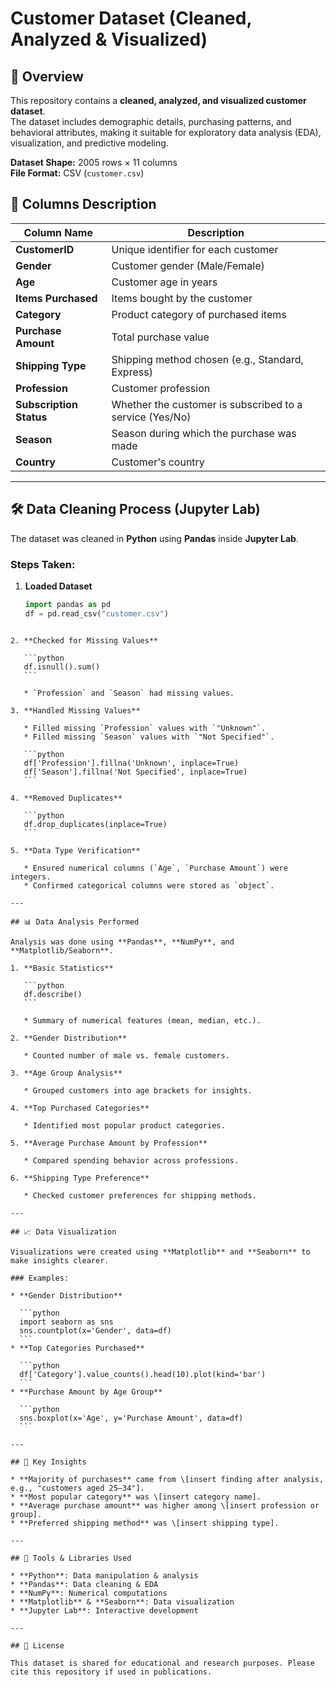 
# Customer Dataset (Cleaned, Analyzed & Visualized)

## 📌 Overview
This repository contains a **cleaned, analyzed, and visualized customer dataset**.  
The dataset includes demographic details, purchasing patterns, and behavioral attributes, making it suitable for exploratory data analysis (EDA), visualization, and predictive modeling.

**Dataset Shape:** 2005 rows × 11 columns  
**File Format:** CSV (`customer.csv`)  

## 📂 Columns Description
| Column Name           | Description |
|-----------------------|-------------|
| **CustomerID**        | Unique identifier for each customer |
| **Gender**            | Customer gender (Male/Female) |
| **Age**               | Customer age in years |
| **Items Purchased**   | Items bought by the customer |
| **Category**          | Product category of purchased items |
| **Purchase Amount**   | Total purchase value |
| **Shipping Type**     | Shipping method chosen (e.g., Standard, Express) |
| **Profession**        | Customer profession |
| **Subscription Status** | Whether the customer is subscribed to a service (Yes/No) |
| **Season**            | Season during which the purchase was made |
| **Country**           | Customer's country |

---

## 🛠 Data Cleaning Process (Jupyter Lab)
The dataset was cleaned in **Python** using **Pandas** inside **Jupyter Lab**.

### Steps Taken:
1. **Loaded Dataset**
   ```python
   import pandas as pd
   df = pd.read_csv("customer.csv")
````

2. **Checked for Missing Values**

   ```python
   df.isnull().sum()
   ```

   * `Profession` and `Season` had missing values.

3. **Handled Missing Values**

   * Filled missing `Profession` values with `"Unknown"`.
   * Filled missing `Season` values with `"Not Specified"`.

   ```python
   df['Profession'].fillna('Unknown', inplace=True)
   df['Season'].fillna('Not Specified', inplace=True)
   ```

4. **Removed Duplicates**

   ```python
   df.drop_duplicates(inplace=True)
   ```

5. **Data Type Verification**

   * Ensured numerical columns (`Age`, `Purchase Amount`) were integers.
   * Confirmed categorical columns were stored as `object`.

---

## 📊 Data Analysis Performed

Analysis was done using **Pandas**, **NumPy**, and **Matplotlib/Seaborn**.

1. **Basic Statistics**

   ```python
   df.describe()
   ```

   * Summary of numerical features (mean, median, etc.).

2. **Gender Distribution**

   * Counted number of male vs. female customers.

3. **Age Group Analysis**

   * Grouped customers into age brackets for insights.

4. **Top Purchased Categories**

   * Identified most popular product categories.

5. **Average Purchase Amount by Profession**

   * Compared spending behavior across professions.

6. **Shipping Type Preference**

   * Checked customer preferences for shipping methods.

---

## 📈 Data Visualization

Visualizations were created using **Matplotlib** and **Seaborn** to make insights clearer.

### Examples:

* **Gender Distribution**

  ```python
  import seaborn as sns
  sns.countplot(x='Gender', data=df)
  ```
* **Top Categories Purchased**

  ```python
  df['Category'].value_counts().head(10).plot(kind='bar')
  ```
* **Purchase Amount by Age Group**

  ```python
  sns.boxplot(x='Age', y='Purchase Amount', data=df)
  ```

---

## 📌 Key Insights

* **Majority of purchases** came from \[insert finding after analysis, e.g., "customers aged 25–34"].
* **Most popular category** was \[insert category name].
* **Average purchase amount** was higher among \[insert profession or group].
* **Preferred shipping method** was \[insert shipping type].

---

## 🚀 Tools & Libraries Used

* **Python**: Data manipulation & analysis
* **Pandas**: Data cleaning & EDA
* **NumPy**: Numerical computations
* **Matplotlib** & **Seaborn**: Data visualization
* **Jupyter Lab**: Interactive development

---

## 📄 License

This dataset is shared for educational and research purposes. Please cite this repository if used in publications.

